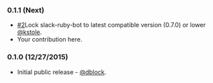 ### 0.1.1 (Next)

* [#2](https://github.com/slack-ruby/newrelic-slack-ruby-bot/pull/2)Lock slack-ruby-bot to latest compatible version (0.7.0) or lower [@kstole](https://github.com/kstole).
* Your contribution here.

### 0.1.0 (12/27/2015)

* Initial public release - [@dblock](https://github.com/dblock).
